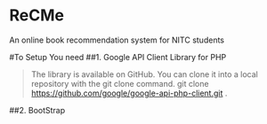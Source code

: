 # ReCMe
An online book recommendation system for NITC students

#To Setup
You need 
##1. Google API Client Library for PHP
>The library is available on GitHub. You can clone it into a local repository with the git clone command.
>git clone https://github.com/google/google-api-php-client.git .

##2. BootStrap
